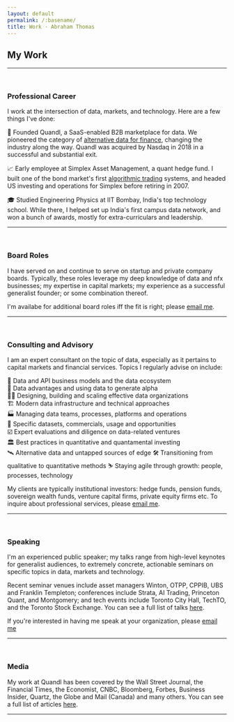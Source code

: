 ```yaml
---
layout: default
permalink: /:basename/
title: Work · Abraham Thomas
---
```


## My Work

----

<br/> 

### Professional Career

I work at the intersection of data, markets, and technology. Here are a few things I've done:

🚀 Founded Quandl, a SaaS-enabled B2B marketplace for data. We pioneered the category of [alternative data for finance](https://en.wikipedia.org/wiki/Alternative_data_(finance)), changing the industry along the way. Quandl was acquired by Nasdaq in 2018 in a successful and substantial exit.  

📈 Early employee at Simplex Asset Management, a quant hedge fund. I built one of the bond market's first [algorithmic trading](https://en.wikipedia.org/wiki/Algorithmic_trading) systems, and headed US investing and operations for Simplex before retiring in 2007.

🎓 Studied Engineering Physics at IIT Bombay, India's top technology school. While there, I helped set up India's first campus data network, and won a bunch of awards, mostly for extra-curriculars and leadership.


----

<br/>


### Board Roles

I have served on and continue to serve on startup and private company boards.  Typically, these roles leverage my deep knowledge of data and nfx businesses; my expertise in capital markets; my experience as a successful generalist founder; or some combination thereof.  

I'm availabe for additional board roles iff the fit is right; please [email me](mailto:athos1@gmail.com).  


----

<br/>


### Consulting and Advisory

I am an expert consultant on the topic of data, especially as it pertains to capital markets and financial services.  Topics I regularly advise on include:

🔢 Data and API business models and the data ecosystem  
💱 Data advantages and using data to generate alpha  
👩‍💻 Designing, building and scaling effective data organizations  
🏗️ Modern data infrastructure and technical approaches  
🏭 Managing data teams, processes, platforms and operations  
🚚 Specific datasets, commercials, usage and opportunities  
☑️ Expert evaluations and diligence on data-related ventures   
🏛️ Best practices in quantitative and quantamental investing  
🛰️ Alternative data and untapped sources of edge
🛠 Transitioning from qualitative to quantitative methods
⛷ Staying agile through growth: people, processes, technology

My clients are typically institutional investors: hedge funds, pension funds, sovereign wealth funds, venture capital firms, private equity firms etc.  To inquire about professional services, please [email me](mailto:athos1@gmail.com).  



----

<br/>


### Speaking

I'm an experienced public speaker; my talks range from high-level keynotes for generalist audiences, to extremely concrete, actionable seminars on specific topics in data, markets and technology.  

Recent seminar venues include asset managers Winton, OTPP, CPPIB, UBS and Franklin Templeton; conferences include Strata, AI Trading, Princeton Quant, and Montgomery; and tech events include Toronto City Hall, TechTO, and the Toronto Stock Exchange. You can see a full list of talks [here](/talks).

If you're interested in having me speak at your organization, please [email me](mailto:athos1@gmail.com)


----

<br/>


### Media

My work at Quandl has been covered by the Wall Street Journal, the Financial Times, the Economist, CNBC, Bloomberg, Forbes, Business Insider, Quartz, the Globe and Mail (Canada) and many others. You can see a full list of articles [here](/press).

----

<br/>

